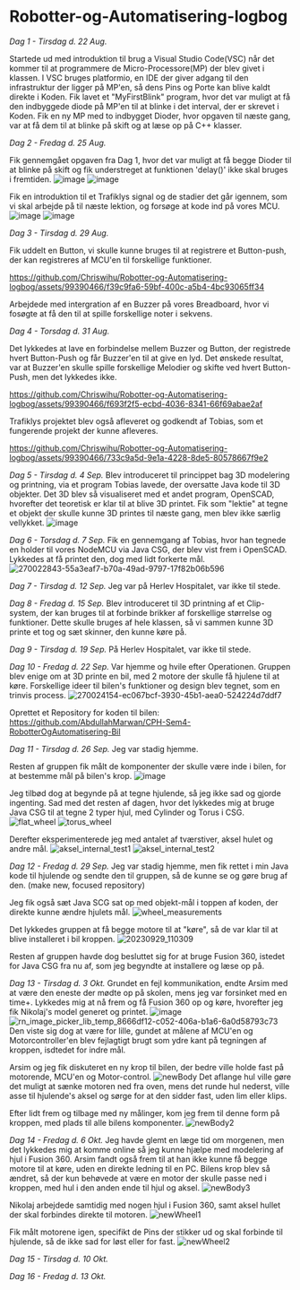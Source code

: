 # Robotter-og-Automatisering-logbog

*Dag 1 - Tirsdag d. 22 Aug.*

Startede ud med introduktion til brug a Visual Studio Code(VSC) når det kommer til at programmere de Micro-Processore(MP) der blev givet i klassen. 
I VSC bruges platformio, en IDE der giver adgang til den infrastruktur der ligger på MP'en, så dens Pins og Porte kan blive kaldt direkte i Koden. 
Fik lavet et "MyFirstBlink" program, hvor det var muligt at få den indbyggede diode på MP'en til at blinke i det interval, der er skrevet i Koden.
Fik en ny MP med to indbygget Dioder, hvor opgaven til næste gang, var at få dem til at blinke på skift og at læse op på C++ klasser.


*Dag 2 - Fredag d. 25 Aug.*

Fik gennemgået opgaven fra Dag 1, hvor det var muligt at få begge Dioder til at blinke på skift og fik understreget at funktionen 'delay()' ikke skal bruges i fremtiden.
![image](https://github.com/Chriswihu/Robotter-og-Automatisering-logbog/assets/99390466/de14a41b-4608-4867-aae2-3b4bdd9d82aa)
![image](https://github.com/Chriswihu/Robotter-og-Automatisering-logbog/assets/99390466/d54939ce-005c-443e-8f60-e0a2e93bed2e)

Fik en introduktion til et Trafiklys signal og de stadier det går igennem, som vi skal arbejde på til næste lektion, og forsøge at kode ind på vores MCU. 
![image](https://github.com/Chriswihu/Robotter-og-Automatisering-logbog/assets/99390466/4cd46835-9cc6-47fd-b52a-2e8a2eb95633)
![image](https://github.com/Chriswihu/Robotter-og-Automatisering-logbog/assets/99390466/249a679f-7db7-4af8-8c62-d2b67936e711)


*Dag 3 - Tirsdag d. 29 Aug.*

Fik uddelt en Button, vi skulle kunne bruges til at registrere et Button-push, der kan registreres af MCU'en til forskellige funktioner.

https://github.com/Chriswihu/Robotter-og-Automatisering-logbog/assets/99390466/f39c9fa6-59bf-400c-a5b4-4bc93065ff34

Arbejdede med intergration af en Buzzer på vores Breadboard, hvor vi fosøgte at få den til at spille forskellige noter i sekvens.

    
*Dag 4 - Torsdag d. 31 Aug.*

Det lykkedes at lave en forbindelse mellem Buzzer og Button, der registrede hvert Button-Push og får Buzzer'en til at give en lyd.
Det ønskede resultat, var at Buzzer'en skulle spille forskellige Melodier og skifte ved hvert Button-Push, men det lykkedes ikke.

https://github.com/Chriswihu/Robotter-og-Automatisering-logbog/assets/99390466/f693f2f5-ecbd-4036-8341-66f69abae2af

Trafiklys projektet blev også afleveret og godkendt af Tobias, som et fungerende projekt der kunne afleveres.

https://github.com/Chriswihu/Robotter-og-Automatisering-logbog/assets/99390466/733c9a5d-9e1a-4228-8de5-80578667f9e2


*Dag 5 - Tirsdag d. 4 Sep.*
Blev introduceret til princippet bag 3D modelering og printning, via et program Tobias lavede, der oversatte Java kode til 3D objekter.
Det 3D blev så visualiseret med et andet program, OpenSCAD, hvorefter det teoretisk er klar til at blive 3D printet.
Fik som "lektie" at tegne et objekt der skulle kunne 3D printes til næste gang, men blev ikke særlig vellykket. 
![image](https://github.com/Chriswihu/Robotter-og-Automatisering-logbog/assets/99390466/bdcb9d4b-bd87-4927-8c78-1287b2455a34)


*Dag 6 - Torsdag d. 7 Sep.*
Fik en gennemgang af Tobias, hvor han tegnede en holder til vores NodeMCU via Java CSG, der blev vist frem i OpenSCAD.
Lykkedes at få printet den, dog med lidt forkerte mål.
![270022843-55a3eaf7-b70a-49ad-9797-17f82b06b596](https://github.com/Chriswihu/Robotter-og-Automatisering-logbog/assets/99390466/7bfd83dc-723b-45b4-b6ec-f601c2169b64)


*Dag 7 - Tirsdag d. 12 Sep.*
Jeg var på Herlev Hospitalet, var ikke til stede.


*Dag 8 - Fredag d. 15 Sep.*
Blev introduceret til 3D printning af et Clip-system, der kan bruges til at forbinde brikker af forskellige størrelse og funktioner.
Dette skulle bruges af hele klassen, så vi sammen kunne 3D printe et tog og sæt skinner, den kunne køre på.


*Dag 9 - Tirsdag d. 19 Sep.*
På Herlev Hospitalet, var ikke til stede.


*Dag 10 - Fredag d. 22 Sep.*
Var hjemme og hvile efter Operationen.
Gruppen blev enige om at 3D printe en bil, med 2 motore der skulle få hjulene til at køre.
Forskellige ideer til bilen's funktioner og design blev tegnet, som en trinvis process.
![270024154-ec067bcf-3930-45b1-aea0-524224d7ddf7](https://github.com/Chriswihu/Robotter-og-Automatisering-logbog/assets/99390466/a5b5da9e-213d-4fcd-b9dc-da8235e77e0a)

Oprettet et Repository for koden til bilen:
https://github.com/AbdullahMarwan/CPH-Sem4-RobotterOgAutomatisering-Bil


*Dag 11 - Tirsdag d. 26 Sep.*
Jeg var stadig hjemme.

Resten af gruppen fik målt de komponenter der skulle være inde i bilen, for at bestemme mål på bilen's krop.
![image](https://github.com/Chriswihu/Robotter-og-Automatisering-logbog/assets/99390466/895de068-24be-4e67-913b-ea88de781b9a)
    
Jeg tilbød dog at begynde på at tegne hjulende, så jeg ikke sad og gjorde ingenting. 
Sad med det resten af dagen, hvor det lykkedes mig at bruge Java CSG til at tegne 2 typer hjul, med Cylinder og Torus i CSG. 
![flat_wheel](https://github.com/Chriswihu/Robotter-og-Automatisering-logbog/assets/99390466/ee52ded0-fedd-4f0f-a7b0-e941b591ae8e)
![torus_wheel](https://github.com/Chriswihu/Robotter-og-Automatisering-logbog/assets/99390466/b6e13159-c9ba-4c5f-a71b-0170bf292358)

Derefter eksperimenterede jeg med antalet af tværstiver, aksel hulet og andre mål.
![aksel_internal_test1](https://github.com/Chriswihu/Robotter-og-Automatisering-logbog/assets/99390466/c873fb14-1ce8-46fb-9205-6b452eb8ce56)
![aksel_internal_test2](https://github.com/Chriswihu/Robotter-og-Automatisering-logbog/assets/99390466/15810949-7f9f-4cfd-8d54-5e00b9a3a0ab)


*Dag 12 - Fredag d. 29 Sep.*
Jeg var stadig hjemme, men fik rettet i min Java kode til hjulende og sendte den til gruppen, så de kunne se og gøre brug af den.
(make new, focused repository)

Jeg fik også sæt Java SCG sat op med objekt-mål i toppen af koden, der direkte kunne ændre hjulets mål.
![wheel_measurements](https://github.com/Chriswihu/Robotter-og-Automatisering-logbog/assets/99390466/f65e7e06-3964-4c14-9ac8-d13e03433205)

Det lykkedes gruppen at få begge motore til at "køre", så de var klar til at blive installeret i bil kroppen.
![20230929_110309](https://github.com/Chriswihu/Robotter-og-Automatisering-logbog/assets/99390466/04f7828e-29ee-47d3-9bb9-2a79c59beafe)

Resten af gruppen havde dog besluttet sig for at bruge Fusion 360, istedet for Java CSG fra nu af, som jeg begyndte at installere og læse op på.


*Dag 13 - Tirsdag d. 3 Okt.*
Grundet en fejl kommunikation, endte Arsim med at være den eneste der mødte op på skolen, mens jeg var forsinket med en time+.
Lykkedes mig at nå frem og få Fusion 360 op og køre, hvorefter jeg fik Nikolaj's model generet og printet.
![image](https://github.com/Chriswihu/Robotter-og-Automatisering-logbog/assets/99390466/bb86b0f0-4174-47cc-acb0-10553f0e3601)
![rn_image_picker_lib_temp_8666df12-c052-406a-b1a6-6a0d58793c73](https://github.com/Chriswihu/Robotter-og-Automatisering-logbog/assets/99390466/e6f7f19b-7259-47ed-842c-ba45fa33777a)
Den viste sig dog at være for lille, gundet at målene af MCU'en og Motorcontroller'en blev fejlagtigt brugt som ydre kant på tegningen af kroppen, isdtedet for indre mål.

Arsim og jeg fik diskuteret en ny krop til bilen, der bedre ville holde fast på motorende, MCU'en og Motor-control.
![newBody](https://github.com/Chriswihu/Robotter-og-Automatisering-logbog/assets/99390466/9228623d-0db3-42a2-8364-b38e1ea3ac1a)
Det aflange hul ville gøre det muligt at sænke motoren ned fra oven, mens det runde hul nederst, ville asse til hjulende's aksel og sørge for at den sidder fast, uden lim eller klips.

Efter lidt frem og tilbage med ny målinger, kom jeg frem til denne form på kroppen, med plads til alle bilens komponenter.
![newBody2](https://github.com/Chriswihu/Robotter-og-Automatisering-logbog/assets/99390466/c3af921a-4a49-46c0-a48e-8ec509399c1a)


*Dag 14 - Fredag d. 6 Okt.*
Jeg havde glemt en læge tid om morgenen, men det lykkedes mig at komme online så jeg kunne hjælpe med modelering af hjul i Fusion 360.
Arsim fandt også frem til at han ikke kunne få begge motore til at køre, uden en direkte ledning til en PC. 
Bilens krop blev så ændret, så der kun behøvede at være en motor der skulle passe ned i kroppen, med hul i den anden ende til hjul og aksel.
![newBody3](https://github.com/Chriswihu/Robotter-og-Automatisering-logbog/assets/99390466/6ab7f096-25a5-44c2-9b45-341c19175f08)

Nikolaj arbejdede samtidig med nogen hjul i Fusion 360, samt aksel hullet der skal forbindes direkte til motoren.
![newWheel1](https://github.com/Chriswihu/Robotter-og-Automatisering-logbog/assets/99390466/6e62a1d4-f083-4e0f-8224-4fa2a0b2f1da)

Fik målt motorene igen, specifikt de Pins der stikker ud og skal forbinde til hjulende, så de ikke sad for løst eller for fast. 
![newWheel2](https://github.com/Chriswihu/Robotter-og-Automatisering-logbog/assets/99390466/1fb7609d-9dff-4a9d-b1e4-405eb0dd36a2)


*Dag 15 - Tirsdag d. 10 Okt.*
    


*Dag 16 - Fredag d. 13 Okt.*


